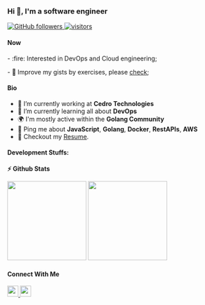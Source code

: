 ### Hi 👋, I'm a software engineer

<p left="center">
  <a href="https://github.com/PedroGaletti?tab=followers">
    <img alt="GitHub followers" src="https://img.shields.io/github/followers/PedroGaletti?color=green&logo=github">
  </a>
  <a href="https://github.com/PedroGaletti/">
    <img src="https://komarev.com/ghpvc/?username=PedroGaletti" alt="visitors" />
  </a>
</p>

#### Now

<p left="center">
  <p>- :fire: Interested in DevOps and Cloud engineering;</p>
  <p>
     - 🚀 Improve my gists by exercises, please <a href="https://gist.github.com/PedroGaletti">check</a>;
  </p>
</p>

#### Bio

- 🏢 I’m currently working at **Cedro Technologies**
- 🌱 I’m currently learning all about **DevOps**
- 🌍 I'm mostly active within the **Golang Community**
- 💬 Ping me about **JavaScript**, **Golang**, **Docker**, **RestAPIs**, **AWS**
- 📝 Checkout my [Resume](files/resume.pdf).

#### Development Stuffs:

<b>⚡ Github Stats</b>

<p float="left">
<img height="180em" src="https://github-readme-stats.vercel.app/api?username=PedroGaletti&show_icons=true&hide_border=true&&count_private=true&include_all_commits=true" />
<img height="180em" src="https://github-readme-stats.vercel.app/api/top-langs/?username=PedroGaletti&show_icons=true&hide_border=true&layout=compact&langs_count=12"/>
</p>

#### Connect With Me

<p left="center">
<a href="https://www.linkedin.com/in/pedro-galetti-03b071168/">
  <img src="https://img.shields.io/badge/linkedin-%230077B5.svg?&style=for-the-badge&logo=linkedin&logoColor=white" height=25>
</a> 
</a>
<a href="mailto:pedro@gmail.com">
  <img src="https://img.shields.io/badge/Gmail-D14836?style=for-the-badge&logo=gmail&logoColor=white" height=25>
</a>
</p>
